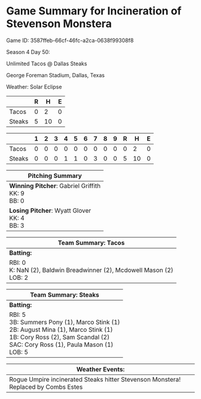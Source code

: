 # Game Summary for Incineration of Stevenson Monstera

Game ID: 3587ffeb-66cf-46fc-a2ca-0638f99308f8

Season 4 Day 50:

Unlimited Tacos @ Dallas Steaks

George Foreman Stadium, Dallas, Texas

Weather: Solar Eclipse



|  | R | H | E |
| --- | --- | --- | --- |
| Tacos |   0 |   2 |   0 | 
| Steaks |   5 |  10 |   0 | 


|  |   1 |   2 |   3 |   4 |   5 |   6 |   7 |   8 |   9 |  R | H | E |
| --- | --- | --- | --- | --- | --- | --- | --- | --- | --- | --- | --- | --- |
| Tacos |   0 |   0 |   0 |   0 |   0 |   0 |   0 |   0 |   0 |   0 |   2 |   0 | 
| Steaks |   0 |   0 |   0 |   1 |   1 |   0 |   3 |   0 |   0 |   5 |  10 |   0 | 


| Pitching Summary |
| --- |
| **Winning Pitcher**: Gabriel Griffith<br />KK: 9<br />BB: 0 |
| **Losing Pitcher**: Wyatt Glover<br />KK: 4<br />BB: 3 |


| Team Summary: Tacos |
| --- |
| **Batting:** |
| RBI: 0 <br />K: NaN (2), Baldwin Breadwinner (2), Mcdowell Mason (2) <br />LOB: 2 |


| Team Summary: Steaks |
| --- |
| **Batting:** |
| RBI: 5 <br />3B: Summers Pony (1), Marco Stink (1) <br />2B: August Mina (1), Marco Stink (1) <br />1B: Cory Ross (2), Sam Scandal (2) <br />SAC: Cory Ross (1), Paula Mason (1) <br />LOB: 5 |


| **Weather Events:** |
| --- |
| Rogue Umpire incinerated Steaks hitter Stevenson Monstera! Replaced by Combs Estes |

